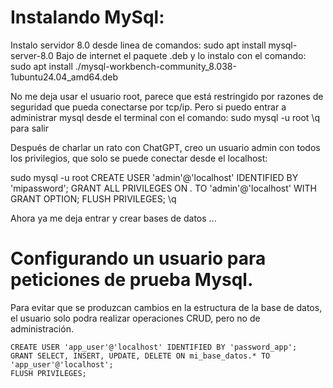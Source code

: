 # Instalando MySql:

Instalo servidor 8.0 desde linea de comandos: sudo apt install mysql-server-8.0
Bajo de internet el paquete .deb y lo instalo con el comando: sudo apt install ./mysql-workbench-community_8.038-1ubuntu24.04_amd64.deb

No me deja usar el usuario root, parece que está restringido por razones de seguridad que pueda conectarse por tcp/ip. Pero si puedo entrar a administrar mysql desde el terminal con el comando:  sudo mysql -u root      \q para salir

Después de charlar un rato con ChatGPT, creo un usuario admin con todos los privilegios, que solo se puede conectar desde el localhost:

sudo mysql -u root
CREATE USER 'admin'@'localhost' IDENTIFIED BY 'mipassword';
GRANT ALL PRIVILEGES ON *.* TO 'admin'@'localhost' WITH GRANT OPTION;
FLUSH PRIVILEGES;
\q

Ahora ya me deja entrar y crear bases de datos ...

# Configurando un usuario para peticiones de prueba Mysql.

Para evitar que se produzcan cambios en la estructura de la base de datos, 
el usuario solo podra realizar operaciones CRUD, pero no de administración.

```
CREATE USER 'app_user'@'localhost' IDENTIFIED BY 'password_app';
GRANT SELECT, INSERT, UPDATE, DELETE ON mi_base_datos.* TO 'app_user'@'localhost';
FLUSH PRIVILEGES; 
```


